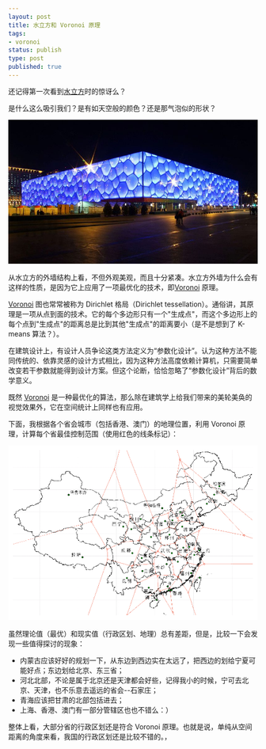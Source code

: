 ```yaml
--- 
layout: post
title: 水立方和 Voronoi 原理
tags: 
- voronoi
status: publish
type: post
published: true
---
```

还记得第一次看到<a href="http://en.wikipedia.org/wiki/Beijing_National_Aquatics_Center">水立方</a>时的惊讶么？

是什么这么吸引我们？是有如天空般的颜色？还是那气泡似的形状？

![](/upload/pic/Watercube.jpg)

从水立方的外墙结构上看，不但外观美观，而且十分紧凑。水立方外墙为什么会有这样的性质，是因为它上应用了一项最优化的技术，即<a href="http://en.wikipedia.org/wiki/Voronoi" target="_blank">Voronoi</a> 原理。

<a href="http://en.wikipedia.org/wiki/Voronoi" target="_blank">Voronoi</a> 图也常常被称为 Dirichlet 格局（Dirichlet tessellation）。通俗讲，其原理是一项从点到面的技术。它的每个多边形只有一个"生成点"，而这个多边形上的每个点到"生成点"的距离总是比到其他"生成点"的距离要小（是不是想到了 K-means 算法？）。
<div style="page-break-after: always;"><span style="display: none;"> </span></div>
在建筑设计上，有设计人员争论这类方法定义为“参数化设计”。认为这种方法不能同传统的、依靠灵感的设计方式相比，因为这种方法高度依赖计算机，只需要简单改变若干参数就能得到设计方案。但这个论断，恰恰忽略了“参数化设计”背后的数学意义。

既然 <a href="http://en.wikipedia.org/wiki/Voronoi" target="_blank">Voronoi</a> 是一种最优化的算法，那么除在建筑学上给我们带来的美轮美奂的视觉效果外，它在空间统计上同样也有应用。

下面，我根据各个省会城市（包括香港、澳门）的地理位置，利用 Voronoi 原理，计算每个省最佳控制范围（使用红色的线条标记）：

![](/upload/pic/China.png)

虽然理论值（最优）和现实值（行政区划、地理）总有差距，但是，比较一下会发现一些值得探讨的现象：
<ul>
	<li>
<div>内蒙古应该好好的规划一下，从东边到西边实在太远了，把西边的划给宁夏可能好点；东边划给北京、东三省；</div></li>
	<li>
<div>河北北部，不论是属于北京还是天津都会好些，记得我小的时候，宁可去北京、天津，也不乐意去遥远的省会--石家庄；</div></li>
	<li>
<div>青海应该把甘肃的北部包括进去；</div></li>
	<li>
<div>上海、香港、澳门有一部分管辖区也也不错么：）</div></li>
</ul>
整体上看，大部分省的行政区划还是符合 Voronoi 原理。也就是说，单纯从空间距离的角度来看，我国的行政区划还是比较不错的。，
